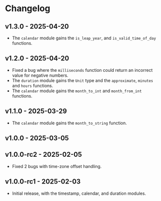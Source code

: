 # Changelog

## v1.3.0 - 2025-04-20

- The `calendar` module gains the `is_leap_year`, and `is_valid_time_of_day`
  functions.

## v1.2.0 - 2025-04-20

- Fixed a bug where the `milliseconds` function could return an incorrect value
  for negative numbers.
- The `duration` module gains the `Unit` type and the `approximate`, `minutes`
  and `hours` functions.
- The `calendar` module gains the `month_to_int` and `month_from_int`
  functions.

## v1.1.0 - 2025-03-29

- The `calendar` module gains the `month_to_string` function.

## v1.0.0 - 2025-03-05

## v1.0.0-rc2 - 2025-02-05

- Fixed 2 bugs with time-zone offset handling.

## v1.0.0-rc1 - 2025-02-03

- Initial release, with the timestamp, calendar, and duration modules.
